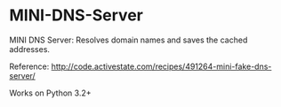 MINI-DNS-Server
===============

MINI DNS Server: Resolves domain names and saves the cached addresses.

Reference: http://code.activestate.com/recipes/491264-mini-fake-dns-server/

Works on Python 3.2+
